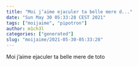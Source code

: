 ```yaml
---
title: "Moi j’aime ejaculer ta belle mere d..."
date: "Sun May 30 05:33:28 CEST 2021"
tags: ["moijaime", "pipotron"]
author: m1ch3l
categories: ["generated"]
slug: "moijaime/2021-05-30-05:33:28"
---
```


Moi j’aime ejaculer ta belle mere de toto
